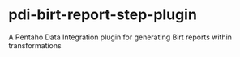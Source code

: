 # pdi-birt-report-step-plugin
A Pentaho Data Integration plugin for generating Birt reports within transformations
